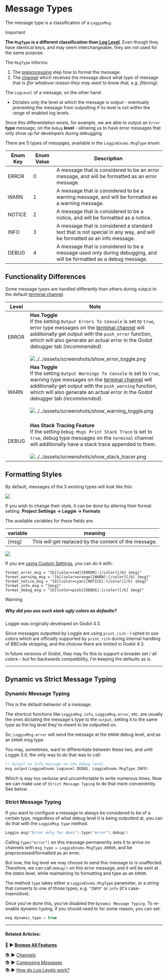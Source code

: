 # Message Types 

The message type is a classification of a `LoggieMsg`.

>[!IMPORTANT]
>**The `MsgType` is a different classification than [Log Level](../features/LOG_LEVELS.md).** 
>Even though they have identical keys, and may seem interchangeable, they are not used for the same purpose.
>
>The `MsgType` informs:
>
>1. The [preprocessing](../features/PREPROCESSING.md) step how to format the message.
>2. The [channel](../features/CHANNELS.md) which receives the message about what type of message that is *(for whatever reason they may want to know that, e.g. filtering)*. 
>   
> The `LogLevel` of a message, on the other hand:
> * Dictates only the level at which the message is output - eventually preventing the message from outputting if its level is not within the range of enabled log levels.
> 
> Since this differentiation exists, for example, we are able to output an `Error` **type** message, on the `Debug` **level** - allowing us to have error messages that only show up for developers during debugging

There are 5 types of messages, available in the `LoggieEnums.MsgType` enum:

| Enum Key | Enum Value | Description                                                                                                            |
| -------- | ---------- | ---------------------------------------------------------------------------------------------------------------------- |
| ERROR    | 0          | A message that is considered to be an error message, and will be formatted as an error message.                        |
| WARN     | 1          | A message that is considered to be a warning message, and will be formatted as a warning message.                      |
| NOTICE   | 2          | A message that is considered to be a notice, and will be formatted as a notice.                                        |
| INFO     | 3          | A message that is considered a standard text that is not special in any way, and will be formatted as an info message. |
| DEBUG    | 4          | A message that is considered to be a message used only during debugging, and will be formatted as a debug message.     |
## Functionality Differences

Some message types are handled differently than others during output to the default [terminal channel](../channels/CHANNEL_TERMINAL.md).

| Level | Note                                                                                                                                                                                                                                                                                                                                                                                                                                     |
| ----- | ---------------------------------------------------------------------------------------------------------------------------------------------------------------------------------------------------------------------------------------------------------------------------------------------------------------------------------------------------------------------------------------------------------------------------------------- |
| ERROR | **Has Toggle**<br>If the setting `Output Errors To Console` is set to `true`, error type messages on the [terminal channel](../channels/CHANNEL_TERMINAL.md) will additionally get output with the `push_error` function, which will also generate an actual error in the Godot debugger tab *(recommended)*.<br><br>![../../assets/screenshots/show_error_toggle.png](../../assets/screenshots/show_error_toggle.png)<br>               |
| WARN  | **Has Toggle**<br>If the setting `Output Warnings To Console` is set to `true`, warning type messages on the [terminal channel](../channels/CHANNEL_TERMINAL.md) will additionally get output with the `push_warning` function, which will also generate an actual error in the Godot debugger tab *(recommended)*.<br><br>![../../assets/screenshots/show_warning_toggle.png](../../assets/screenshots/show_warning_toggle.png)<br><br> |
| DEBUG | **Has Stack Tracing Feature**<br>If the setting `Debug Msgs Print Stack Trace` is set to `true`, debug type messages on the `terminal` channel will additionally have a stack trace appended to them.<br><br>![../../assets/screenshots/show_stack_tracer.png](../../assets/screenshots/show_stack_tracer.png)<br>                                                                                                                       |
## Formatting Styles

By default, messages of the 5 existing types will look like this:

![](../../assets/screenshots/log_level_stylings.png)

If you wish to change their style, it can be done by altering their format setting:
**Project Settings -> Loggie -> Formats**

The available variables for these fields are:

| variable | meaning                                               |
| -------- | ----------------------------------------------------- |
| {msg}    | This will get replaced by the content of the message. |

![](../../assets/screenshots/log_level_formats.png)

If you are [using Custom Settings](../customization/CUSTOM_SETTINGS.md), you can do it with:

```gdscript
format_error_msg = "[b][color=red][ERROR]:[/color][/b] {msg}"
format_warning_msg = "[b][color=orange][WARN]:[/color][/b] {msg}"
format_notice_msg = "[b][color=cyan][NOTICE]:[/color][/b] {msg}"
format_info_msg = "{msg}"
format_debug_msg = "[b][color=pink][DEBUG]:[/color][/b] {msg}"
```

>[!WARNING]
>##### Why did you use such stark ugly colors as defaults?
>
>Loggie was originally developed on Godot 4.3.
>
>Since messages outputted by Loggie are using `print_rich` - I opted to use colors which are officially supported by `print_rich` during internal handling of BBCode stripping, and the choices there are limited in Godot 4.3.
>
>In future versions of Godot, they may fix this to support a broader set / all colors - but for backwards compatibility, I'm keeping the defaults as is.

---
## Dynamic vs Strict Message Typing

### Dynamic Message Typing

This is the default behavior of a message.

The shortcut functions like `LoggieMsg.info`, `LoggieMsg.error`, etc. are usually the ones dictating the message's type to the `output`, setting it to the same type as the log level they're meant to be outputted on. 

So, `LoggieMsg.error` will send the message at the `ERROR` debug level, and as an `ERROR` msg type.

You may, sometimes, want to differentiate between these two, and until Loggie 3.0, the only way to do that was to call:

```swift
// Output an Info message on the Debug level.
msg.output(LoggieEnums.LogLevel.DEBUG, LoggieEnums.MsgType.INFO) 
```

Which is way too verbose and uncomfortable to write numerous times.
Now we can make use of `Strict Message Typing` to do that more conveniently. See below.

### Strict Message Typing

If you want to configure a message to always be considered to be of a certain type, regardless of what debug level it is being outputted at, you can do that with the `LoggieMsg.type` method.

```swift
Loggie.msg("Error only for devs").type("error").debug()
```

Calling `type("error")` on this message permanently sets it to arrive on channels with `msg_type = LoggieEnums.MsgType.ERROR`, and be preprocessed/formatted as an error.

But now, the log level we may choose to send this message to is unaffected. 
Therefore, we can call `debug()` on this error message, and it will be sent at the `DEBUG` level, while maintaining its formatting and type as an `ERROR`.

The method `type` takes either a `LoggieEnums.MsgType` parameter, or a string that converts to one of those types, e.g. `"INFO"` or `info` (it's case-insensitive).

Once you've done this, you've disabled the `Dynamic Message Typing`.
To re-enable dynamic typing, if you should need to for some reason, you can set:

```swift
msg.dynamic_type = true
```
---
#### Related Articles:
👀 **► [Browse All Features](../ALL_FEATURES.md)**

📚 ► [Channels](CHANNELS.md)  
📚 ► [Composing Messages](COMPOSE_AND_OUTPUT_MESSAGES.md)  
📚 ► [How do Log Levels work?](LOG_LEVELS.md)  

